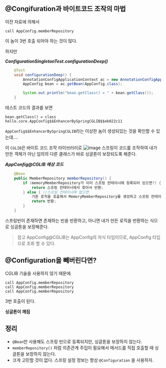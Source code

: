 ## @Congifuration과 바이트코드 조작의 마법

이전 자료에 의해서

	call AppConfig.memberRepository

이 놈이 3번 호출 되어야 하는 것이 많다.

하지만

***ConfigurationSingletonTest.configurationDeep()***
```java
    @Test
    void configurationDeep() {
        AnnotationConfigApplicationContext ac = new AnnotationConfigApplicationContext(AppConfig.class);
        AppConfig bean = ac.getBean(AppConfig.class);

        System.out.println("bean.getClass() = " + bean.getClass());
    }
```

테스트 코드의 결과를 보면

	bean.getClass() = class hello.core.AppConfig$$EnhancerBySpringCGLIB$$eb022c11

`AppConfig$$EnhancerBySpringCGLIB`라는 이상한 놈이 생성되있는 것을 확인할 수 있는데....


이 `CGLIB`은 바이트 코드 조작 라이브러리로 
![image](https://user-images.githubusercontent.com/39082893/106388345-679d6a00-6421-11eb-97fc-987e428e1e8d.png)
스프링이 코드를 조작하여 내가 만든 객체가 아닌 임의의 다른 클래스가 바로 싱글톤이 보장되도록 해준다.

***AppConfig@CGLIB 예상 코드***
```java
    @Bean
    public MemberRepository memberRepository() {
        if (memoryMemberRepository가 이미 스프링 컨테이너에 등록되어 있으면?) {
            return 스프링 컨테이너에서 찾아서 반환;
        } else { //스프링 컨테이너에 없으면 
	        기존 로직을 호출해서 MemoryMemberRepository를 생성하고 스프링 컨테이너에 등록
            return 반환;
        }
    }
```
스프링빈이 존재하면 존재하는 빈을 반환하고, 아니면 내가 만든 로직을 반환하는 식으로 싱글톤을 보장해준다.

> 참고 AppConfig@CGLIB는 AppConfig의 자식 타입이므로, AppConfig 타입으로 조회 할 수 있다.

## @Configuration을 빼버린다면?

CGLIB 기술을 사용하지 않기 때문에

	call AppConfig.memberRepository
	call AppConfig.memberRepository
	call AppConfig.memberRepository
	
3번 호출이 된다.

**싱글톤이 깨짐**

## 정리
* `@Bean`만 사용해도 스프링 빈으로 등록되지만, 싱글톤을 보장하지 않는다.
* `memberRepository()` 처럼 의존관계 주입이 필요해서 메서드를 직접 호출할 때 싱글톤을 보장하지 않는다.
* 크게 고민할 것이 없다. 스프링 설정 정보는 항상 `@Configuration` 을 사용하자.
